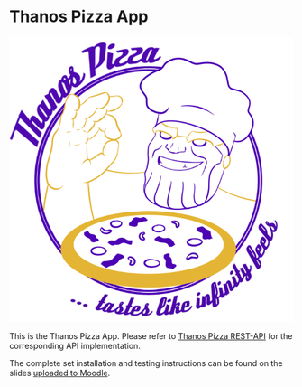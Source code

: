 # Thanos Pizza App

![Thanos Pizza Logo](/logo.png?raw=true "Thanos Pizza Logo")

This is the Thanos Pizza App.
Please refer to [Thanos Pizza REST-API](https://github.com/team-thanos/pizza-api) for the corresponding API implementation.

The complete set installation and testing instructions can be found on the slides [uploaded to Moodle](https://moodle.hu-berlin.de/).